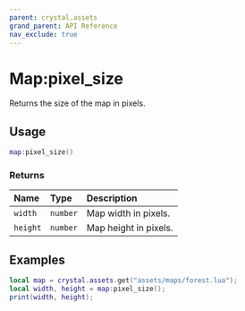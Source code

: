 ```yaml
---
parent: crystal.assets
grand_parent: API Reference
nav_exclude: true
---
```


# Map:pixel_size

Returns the size of the map in pixels.

## Usage

```lua
map:pixel_size()
```

### Returns

| Name     | Type     | Description           |
| :------- | :------- | :-------------------- |
| `width`  | `number` | Map width in pixels.  |
| `height` | `number` | Map height in pixels. |

## Examples

```lua
local map = crystal.assets.get("assets/maps/forest.lua");
local width, height = map:pixel_size();
print(width, height);
```
